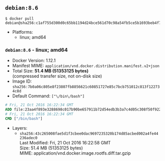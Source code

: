 ## `debian:8.6`

```console
$ docker pull debian@sha256:c1af755d300d0c65bb1194d24bce561d70c98a54fb5ce5b1693beb4f7988272f
```

-	Platforms:
	-	linux; amd64

### `debian:8.6` - linux; amd64

-	Docker Version: 1.12.1
-	Manifest MIME: `application/vnd.docker.distribution.manifest.v2+json`
-	Total Size: **51.4 MB (51353125 bytes)**  
	(compressed transfer size, not on-disk size)
-	Image ID: `sha256:7b0a06c805e8f23807fb8856621c60851727e85c7bcb751012c813f122734c8d`
-	Default Command: `["\/bin\/bash"]`

```dockerfile
# Fri, 21 Oct 2016 16:22:34 GMT
ADD file:23aa4f893e3288698c017b90be657911b72d54edb3b3a7c4d05c308f50f9228f in / 
# Fri, 21 Oct 2016 16:22:34 GMT
CMD ["/bin/bash"]
```

-	Layers:
	-	`sha256:43c265008fae5d1f3cbee0dac9697235320b174d85acbed002a4fe44236adec0`  
		Last Modified: Fri, 21 Oct 2016 16:22:58 GMT  
		Size: 51.4 MB (51353125 bytes)  
		MIME: application/vnd.docker.image.rootfs.diff.tar.gzip
